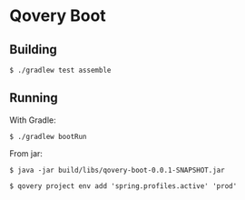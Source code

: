 # Qovery Boot

## Building
```
$ ./gradlew test assemble
```

## Running
With Gradle:
```
$ ./gradlew bootRun
```

From jar:
```
$ java -jar build/libs/qovery-boot-0.0.1-SNAPSHOT.jar
```


```
$ qovery project env add 'spring.profiles.active' 'prod'
```
